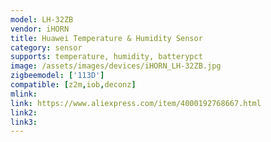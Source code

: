 ```yaml
---
model: LH-32ZB
vendor: iHORN
title: Huawei Temperature & Humidity Sensor
category: sensor
supports: temperature, humidity, batterypct
image: /assets/images/devices/iHORN_LH-32ZB.jpg
zigbeemodel: ['113D']
compatible: [z2m,iob,deconz]
mlink: 
link: https://www.aliexpress.com/item/4000192768667.html
link2: 
link3: 
---
```

